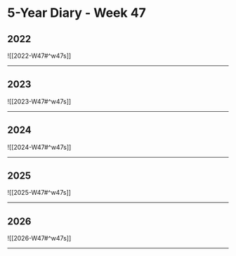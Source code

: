 # 5-Year Diary - Week 47

## 2022
![[2022-W47#^w47s]]

---
## 2023
![[2023-W47#^w47s]]

---
## 2024
![[2024-W47#^w47s]]

---
## 2025
![[2025-W47#^w47s]]

---
## 2026
![[2026-W47#^w47s]]

---